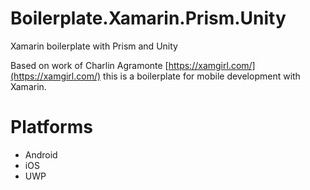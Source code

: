 # Boilerplate.Xamarin.Prism.Unity
Xamarin boilerplate with Prism and Unity

Based on work of Charlin Agramonte [https://xamgirl.com/](https://xamgirl.com/) this is a boilerplate for mobile development with Xamarin.

# Platforms
* Android
* iOS
* UWP
